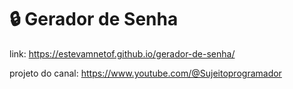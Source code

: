 # 🔒 Gerador de Senha

link: https://estevamnetof.github.io/gerador-de-senha/

projeto do canal: https://www.youtube.com/@Sujeitoprogramador
